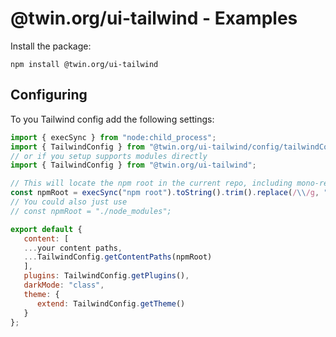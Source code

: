 # @twin.org/ui-tailwind - Examples

Install the package:

```shell
npm install @twin.org/ui-tailwind
```

## Configuring

To you Tailwind config add the following settings:

```js
import { execSync } from "node:child_process";
import { TailwindConfig } from "@twin.org/ui-tailwind/config/tailwindConfig.mjs";
// or if you setup supports modules directly
import { TailwindConfig } from "@twin.org/ui-tailwind";

// This will locate the npm root in the current repo, including mono-repos
const npmRoot = execSync("npm root").toString().trim().replace(/\\/g, "/");
// You could also just use
// const npmRoot = "./node_modules";

export default {
   content: [
   ...your content paths, 
   ...TailwindConfig.getContentPaths(npmRoot)
   ],
   plugins: TailwindConfig.getPlugins(),
   darkMode: "class",
   theme: {
      extend: TailwindConfig.getTheme()
   }
};

```
